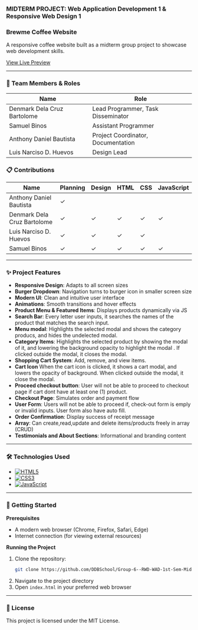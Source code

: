 ### **MIDTERM PROJECT: Web Application Development 1 & Responsive Web Design 1**

### **Brewme Coffee Website**

A responsive coffee website built as a midterm group project to showcase web development skills.

[View Live Preview](https://raw.githack.com/DDBSchool/Group-6--RWD-WAD-1st-Sem-Midterm-Project--S.Y-2025-2026/refs/heads/main/index.html)

<hr>

### **👥 Team Members & Roles**

| Name | Role |
|------|------|
| Denmark Dela Cruz Bartolome | Lead Programmer, Task Disseminator |
| Samuel Binos | Assistant Programmer |
| Anthony Daniel Bautista | Project Coordinator, Documentation |
| Luis Narciso D. Huevos | Design Lead |

### **📋 Contributions**

| Name | Planning | Design | HTML | CSS | JavaScript |
|------|----------|--------|------|-----|------------|
| Anthony Daniel Bautista | ✓ |  |  |  |  |
| Denmark Dela Cruz Bartolome | ✓ | ✓ | ✓ | ✓ | ✓ |
| Luis Narciso D. Huevos | ✓ | ✓ | ✓ | ✓ |  |
| Samuel Binos | ✓ | ✓ | ✓ | ✓ | ✓ |

<hr>

### **✨ Project Features**

- **Responsive Design**: Adapts to all screen sizes
- **Burger Dropdown**: Navigation turns to burger icon in smaller screen size
- **Modern UI**: Clean and intuitive user interface
- **Animations**: Smooth transitions and hover effects
- **Product Menu & Featured Items**: Displays products dynamically via JS
- **Search Bar**: Every letter user inputs, it searches the names of the product that matches the search input.
- **Menu modal**: Highlights the selected modal and shows the category producs, and hides the undelected modal.
- **Category Items**: Highlights the selected product by showing the modal of it, and lowering the background opacity to highlight the modal . If clicked outside the modal, it closes the modal.
- **Shopping Cart System**: Add, remove, and view items.
- **Cart Icon** When the cart icon is clicked, it shows a cart modal, and lowers the opacity of background. When clicked outside the modal, it close the modal.
- **Proceed checkout button**: User will not be able to proceed to checkout page if cart dont have at least one (1) product.
- **Checkout Page**: Simulates order and payment flow
- **User Form**: Users will not be able to proceed if, check-out form is emply or invalid inputs. User form also have auto fill.
- **Order Confirmation**: Display success of receipt message
- **Array**: Can create,read,update and delete items/products freely in array (CRUD)
- **Testimonials and About Sections**: Informational and branding content

<hr>

### **🛠️ Technologies Used**

- [![HTML5](https://img.shields.io/badge/HTML5-E34F26?style=plastic&logo=html5&logoColor=white)](https://developer.mozilla.org/en-US/docs/Web/HTML)
- [![CSS3](https://img.shields.io/badge/CSS3-1572B6?style=plastic&logo=css3&logoColor=white)](https://developer.mozilla.org/en-US/docs/Web/CSS)
- [![JavaScript](https://img.shields.io/badge/JavaScript-323330?style=plastic&logo=javascript&logoColor=F7DF1E)](https://developer.mozilla.org/en-US/docs/Web/JavaScript)

<hr>

### **🚀 Getting Started**

**Prerequisites**
- A modern web browser (Chrome, Firefox, Safari, Edge)
- Internet connection (for viewing external resources)

**Running the Project**
1. Clone the repository:
   ```bash
   git clone https://github.com/DDBSchool/Group-6--RWD-WAD-1st-Sem-Midterm-Project--S.Y-2025-2026.git
   ```
2. Navigate to the project directory
3. Open `index.html` in your preferred web browser

<hr>

### **📝 License**
This project is licensed under the MIT License.
